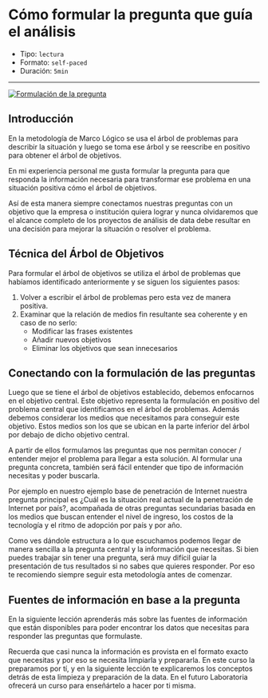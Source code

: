 # Cómo formular la pregunta que guía el análisis

* Tipo: `lectura`
* Formato: `self-paced`
* Duración: `5min`

***

[![Formulación de la pregunta](https://embed-ssl.wistia.com/deliveries/2e3a2fd4f7421c332bbdfa8aad5e60ed9c18f154.jpg?image_play_button_size=2x&amp;image_crop_resized=960x540&amp;image_play_button=1&amp;image_play_button_color=f7b617e0)](https://laboratoria.wistia.com/medias/5tg9bawjfc?wvideo=5tg9bawjfc)

## Introducción

En la metodología de Marco Lógico se usa el árbol de problemas para describir la
situación y luego se toma ese árbol y se reescribe en positivo para obtener el
árbol de objetivos.

En mi experiencia personal me gusta formular la pregunta para que responda la
información necesaria para transformar ese problema en una situación positiva
cómo el árbol de objetivos.

Así de esta manera siempre conectamos nuestras preguntas con un objetivo que la
empresa o institución quiera lograr y nunca olvidaremos que el alcance completo
de los proyectos de análisis de data debe resultar en una decisión para mejorar
la situación o resolver el problema.

## Técnica del Árbol de Objetivos

Para formular el árbol de objetivos se utiliza el árbol de problemas que
habíamos identificado anteriormente y se siguen los siguientes pasos:

1. Volver a escribir el árbol de problemas pero esta vez de manera positiva.
2. Examinar que la relación de medios fin resultante sea coherente y en caso de
   no serlo:
   - Modificar las frases existentes
   - Añadir nuevos objetivos
   - Eliminar los objetivos que sean innecesarios

## Conectando con la formulación de las preguntas

Luego que se tiene el árbol de objetivos establecido, debemos enfocarnos en el
objetivo central. Este objetivo representa la formulación en positivo del
problema central que identificamos en el árbol de problemas. Además debemos
considerar los medios que necesitamos para conseguir este objetivo. Estos medios
son los que se ubican en la parte inferior del árbol por debajo de dicho
objetivo central.

A partir de ellos formulamos las preguntas que nos permitan conocer / entender
mejor el problema para llegar a esta solución. Al formular una pregunta
concreta, también será fácil entender que tipo de información necesitas y poder
buscarla.

Por ejemplo en nuestro ejemplo base de penetración de Internet nuestra pregunta
principal es ¿Cuál es la situación real actual de la penetración de Internet por
país?, acompañada de otras preguntas secundarias basada en los medios que buscan
entender el nivel de ingreso, los costos de la tecnología y el ritmo de adopción
por país y por año.

Como ves dándole estructura a lo que escuchamos podemos llegar de manera
sencilla a la pregunta central y la información que necesitas. Si bien puedes
trabajar sin tener una pregunta, será muy difícil guiar la presentación de tus
resultados si no sabes que quieres responder. Por eso te recomiendo siempre
seguir esta metodología antes de comenzar.

## Fuentes de información en base a la pregunta

En la siguiente lección aprenderás más sobre las fuentes de información que
están disponibles para poder encontrar los datos que necesitas para responder
las preguntas que formulaste.

Recuerda que casi nunca la información es provista en el formato exacto que
necesitas y por eso se necesita limpiarla y prepararla. En este curso la
preparamos por tí, y en la siguiente lección te explicaremos los conceptos
detrás de esta limpieza y preparación de la data. En el futuro Laboratoria
ofrecerá un curso para enseñártelo a hacer por ti misma.
